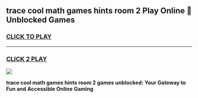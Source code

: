 
## trace cool math games hints room 2 Play Online 👋 Unblocked Games
<h3>
<a href="https://news.freeplayer.one?title=trace_cool_math_games_hints_room_2&ref=17CMG">CLICK TO PLAY</a></h3>
<hr>

<h3>
<a href="https://news.freeplayer.one?title=trace_cool_math_games_hints_room_2&ref=17CMG">CLICK 2 PLAY</a>
  
</h3>

<a href="https://news.freeplayer.one?title=trace_cool_math_games_hints_room_2&ref=17CMG/"><img src="https://clearcache.store/games.png"></a>


**trace cool math games hints room 2 games unblocked: Your Gateway to Fun and Accessible Online Gaming**
